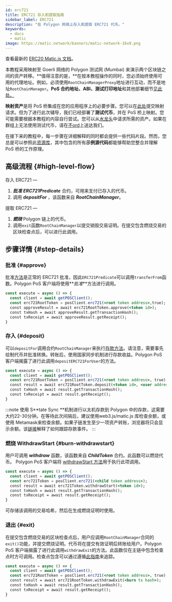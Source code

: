 ```yaml
---
id: erc721
title: ERC721 存入和提取指南
sidebar_label: ERC721
description: "在 Polygon 网络上存入和提取 ERC721 代币。"
keywords:
  - docs
  - matic
image: https://matic.network/banners/matic-network-16x9.png
---
```


查看最新的 [ERC20 Matic.js 文档](https://maticnetwork.github.io/matic.js/docs/pos/erc721/)。

本教程采用映射至 Goerli 网络的 Polygon 测试网 (Mumbai) 来演示两个区块链之间的资产转移。**值得注意的是，**在按本教程操作的同时，您必须始终使用可用的代理地址。例如，必须使用`RootChainManagerProxy`地址进行互动，而不是地址`RootChainManager`。**PoS 合约地址、ABI、测试打印地址**和其他部署细节[见此处。](/docs/develop/ethereum-polygon/pos/deployment)

**映射资产**是将 PoS 桥集成在您的应用程序上的必要步骤。您可以在[此处](/docs/develop/ethereum-polygon/submit-mapping-request)提交映射请求。但为了进行此次辅导，我们已经部署了**测试代币**，并在 PoS 桥上映射。您可能需要根据本教程的内容自行尝试。您可以从[水龙头](https://faucet.polygon.technology/)中请求所需的资产。如果在群组上无法使用测试代币，请在[不ord](https://discord.com/invite/0xPolygon)上送达我们。

在接下来的教程中，每一步骤在详细解释的同时都会提供一些代码片段。然而，您总是可以参照此[资源库](https://github.com/maticnetwork/matic.js/tree/v2.0.2/examples/POS-client)，其中包含的所有**示例源代码**都能够帮助您整合并理解 PoS 桥的工作原理。

## 高级流程 {#high-level-flow}

存入 ERC721 —

1. **_批准_** **_ERC721Predicate_** 合约，可用来支付已存入的代币。
2. 调用 **_depositFor_** ，该函数来自 **_RootChainManager_**。

提取 ERC721 —

1. **_燃烧_** Polygon 链上的代币。
2. 调用`exit`函数`RootChainManager`以提交销毁交易证明。在提交包含燃烧交易的区块检查点后，可以进行此调用。

## 步骤详情 {#step-details}
### 批准 {#approve}

批准[方法](https://maticnetwork.github.io/matic.js/docs/pos/erc721/approve/)是正常的 ERC721 批准，因此`ERC721Predicate`可以调用`transferFrom`函数。Polygon  PoS 客户端将使用**_批准_**方法进行调用。

```jsx
const execute = async () => {
  const client = await getPOSClient();
  const erc721RootToken = posClient.erc721(<root token address>,true);
  const approveResult = await erc721RootToken.approve(<token id>);
  const txHash = await approveResult.getTransactionHash();
  const txReceipt = await approveResult.getReceipt();
}
 ```

### 存入 {#deposit}

可以`depositFor`调用合约`RootChainManager`来执行[存款方法](https://maticnetwork.github.io/matic.js/docs/pos/erc721/deposit/)。请注意，需要事先绘制代币并批准转换。转账后，使用国家同步机制进行存款收益。Polygon  PoS 客户端揭露了进行此调用`depositERC721ForUser`的方法。

```jsx
const execute = async () => {
  const client = await getPOSClient();
  const erc721RootToken = posClient.erc721(<root token address>, true);
  const result = await erc721RootToken.deposit(<token id>, <user address>);
  const txHash = await result.getTransactionHash();
  const txReceipt = await result.getReceipt();
}
```

:::note
使用 S**tate Sync **机制进行以太机存款到 Polygon 中的存款，这需要大约22-30分钟。在等待此次间隔后，建议使用web3.js/matic.js 库检查余额，或使用 Metamask来检查余额。如果子链发生至少一项资产转账，浏览器将只会显示余额。该[<ins>链接</ins>](docs/develop/ethereum-polygon/pos/deposit-withdraw-event-pos/)解释了如何跟踪存款事件。
:::

### 燃烧 WithdrawStart {#burn-withdrawstart}

用户可调用 **_withdraw_** 函数，该函数来自 **_ChildToken_** 合约。此函数可以燃烧代币。 Polygon PoS 客户端将 [withdrawStart 方法](https://maticnetwork.github.io/matic.js/docs/pos/erc721/withdraw-start/)用于执行此项调用。

```jsx
const execute = async () => {
  const client = await getPOSClient();
  const erc721Token = posClient.erc721(<child token address>);
  const result = await erc721Token.withdrawStart(<token id>);
  const txHash = await result.getTransactionHash();
  const txReceipt = await result.getReceipt();
}
```

可存储该调用的交易哈希，然后在生成燃烧证明时使用。

### 退出 {#exit}

在提交包含燃烧交易的区块检查点后，用户应调用`RootChainManager`合同的`exit()`功能，并提交燃烧证明。代币将在提交有效证明后转账给用户。Polygon  PoS 客户端揭露了进行此调用`withdrawExit`的方法。此函数仅在主链中包含检查点时方可调用。检查点包含可以通过遵循[此指南](/docs/develop/ethereum-polygon/pos/deposit-withdraw-event-pos.md#checkpoint-events)来追踪。

```jsx
const execute = async () => {
  const client = await getPOSClient();
  const erc721RootToken = posClient.erc721(<root token address>, true);
  const result = await erc721RootToken.withdrawExit(<burn tx hash>);
  const txHash = await result.getTransactionHash();
  const txReceipt = await result.getReceipt();
}
```
